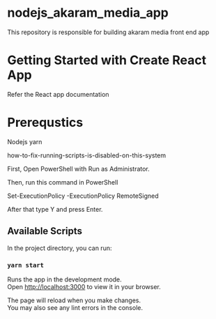 # nodejs_akaram_media_app
This repository is responsible for building akaram media front end app 

# Getting Started with Create React App

Refer the React app documentation

# Prerequstics

Nodejs
yarn

how-to-fix-running-scripts-is-disabled-on-this-system

First, Open PowerShell with Run as Administrator.

Then, run this command in PowerShell

Set-ExecutionPolicy -ExecutionPolicy RemoteSigned

After that type Y and press Enter.


## Available Scripts

In the project directory, you can run:

### `yarn start`

Runs the app in the development mode.\
Open [http://localhost:3000](http://localhost:3000) to view it in your browser.

The page will reload when you make changes.\
You may also see any lint errors in the console.
